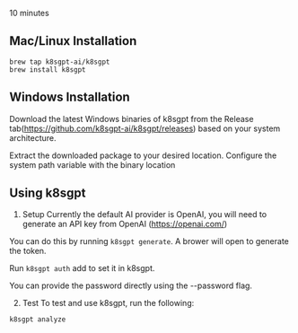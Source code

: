 10 minutes

## Mac/Linux Installation
```
brew tap k8sgpt-ai/k8sgpt
brew install k8sgpt
```

## Windows Installation
Download the latest Windows binaries of k8sgpt from the Release tab(https://github.com/k8sgpt-ai/k8sgpt/releases) based on your system architecture.

Extract the downloaded package to your desired location. Configure the system path variable with the binary location

## Using k8sgpt

1. Setup
Currently the default AI provider is OpenAI, you will need to generate an API key from OpenAI (https://openai.com/)

You can do this by running `k8sgpt generate`. A brower will open to generate the token.

Run `k8sgpt auth` add to set it in k8sgpt.

You can provide the password directly using the --password flag.

2. Test
To test and use k8sgpt, run the following:
```
k8sgpt analyze
```